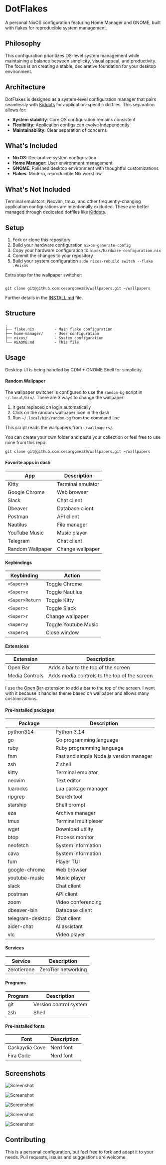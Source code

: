# DotFlakes

A personal NixOS configuration featuring Home Manager and GNOME, built with flakes for reproducible system management.

## Philosophy

This configuration prioritizes OS-level system management while maintaining a balance between simplicity, visual appeal, and productivity. The focus is on creating a stable, declarative foundation for your desktop environment.

## Architecture

DotFlakes is designed as a system-level configuration manager that pairs seamlessly with [Kiddots](https://github.com/cesargomez89/kiddots) for application-specific dotfiles. This separation allows for:

- **System stability**: Core OS configuration remains consistent
- **Flexibility**: Application configs can evolve independently
- **Maintainability**: Clear separation of concerns

## What's Included

- **NixOS**: Declarative system configuration
- **Home Manager**: User environment management
- **GNOME**: Polished desktop environment with thoughtful customizations
- **Flakes**: Modern, reproducible Nix workflow

## What's Not Included

Terminal emulators, Neovim, tmux, and other frequently-changing application configurations are intentionally excluded. These are better managed through dedicated dotfiles like [Kiddots](https://github.com/cesargomez89/kiddots).

## Setup

1. Fork or clone this repository
2. Build your hardware configuration `nixos-generate-config`
3. Copy your hardware configuration to `nixos/hardware-configuration.nix`
4. Commit the changes to your repository
5. Build your system configuration `sudo nixos-rebuild switch --flake .#nixos`

Extra step for the wallpaper switcher:

```

git clone git@github.com:cesargomez89/wallpapers.git ~/wallpapers
```

Further details in the [INSTALL.md](./INSTALL.md) file.


## Structure

```
.
├── flake.nix         - Main flake configuration
├── home-manager/     - User configuration
├── nixos/            - System configuration
└── README.md         - This file
```

## Usage

Desktop UI is being handled by GDM + GNOME Shell for simplicity.

#### Random Wallpaper

The wallpaper switcher is configured to use the `random-bg` script in `~/.local/bin/`.
There are 3 ways to change the wallpaper:

1. It gets replaced on login automatically
2. Click on the random wallpaper icon in the dash
3. Run `~/.local/bin/random-bg` from the command line

This script reads the wallpapers from `~/wallpapers/`.

You can create your own folder and paste your collection or feel free to use mine from this repo:

```
git clone git@github.com:cesargomez89/wallpapers.git ~/wallpapers
```


#### Favorite apps in dash

| App | Description |
| --- | --- |
| Kitty | Terminal emulator |
| Google Chrome | Web browser |
| Slack | Chat client |
| Dbeaver | Database client |
| Postman | API client |
| Nautilus | File manager |
| YouTube Music | Music player |
| Telegram | Chat client |
| Random Wallpaper | Change wallpaper |


#### Keybindings

| Keybinding | Action |
| --- | --- |
| `<Super>b` | Toggle Chrome |
| `<Super>e` | Toggle Nautilus |
| `<Super>Return` | Toggle Kitty |
| `<Super>c` | Toggle Slack |
| `<Super>r` | Change wallpaper |
| `<Super>y` | Toggle Youtube Music |
| `<Super>q` | Close window |


#### Extensions


| Extension | Description |
| --- | --- |
| Open Bar | Adds a bar to the top of the screen |
| Media Controls | Adds media controls to the top of the screen |


I use the [Open Bar](https://extensions.gnome.org/extension/6580/open-bar/) extension to add a bar to the top of the screen.
I went with it because it handles theme based on wallpaper and allows many customizations.

#### Pre-installed packages

| Package | Description |
| --- | --- |
| python314 | Python 3.14 |
| go | Go programming language |
| ruby | Ruby programming language |
| fnm | Fast and simple Node.js version manager |
| zsh | Z shell |
| kitty | Terminal emulator |
| neovim | Text editor |
| luarocks | Lua package manager |
| ripgrep | Search tool |
| starship | Shell prompt |
| eza | Archive manager |
| tmux | Terminal multiplexer |
| wget | Download utility |
| btop | Process monitor |
| neofetch | System information |
| cava | System information |
| fum | Player TUI |
| google-chrome | Web browser |
| youtube-music | Music player |
| slack | Chat client |
| postman | API client |
| zoom | Video conferencing |
| dbeaver-bin | Database client |
| telegram-desktop | Chat client |
| aider-chat | AI assistant |
| vlc | Video player |

#### Services

| Service | Description |
| --- | --- |
| zerotierone | ZeroTier networking |

#### Programs

| Program | Description |
| --- | --- |
| git | Version control system |
| zsh | Shell |


#### Pre-installed fonts

| Font | Description |
| --- | --- |
| Caskaydia Cove | Nerd font |
| Fira Code | Nerd font |

## Screenshots

![Screenshot](https://raw.githubusercontent.com/cesargomez89/dotflakes/master/screenshots/1.png)

![Screenshot](https://raw.githubusercontent.com/cesargomez89/dotflakes/master/screenshots/2.png)

![Screenshot](https://raw.githubusercontent.com/cesargomez89/dotflakes/master/screenshots/3.png)

![Screenshot](https://raw.githubusercontent.com/cesargomez89/dotflakes/master/screenshots/4.png)

![Screenshot](https://raw.githubusercontent.com/cesargomez89/dotflakes/master/screenshots/5.png)

## Contributing

This is a personal configuration, but feel free to fork and adapt it to your needs. Pull requests, issues and suggestions are welcome.
